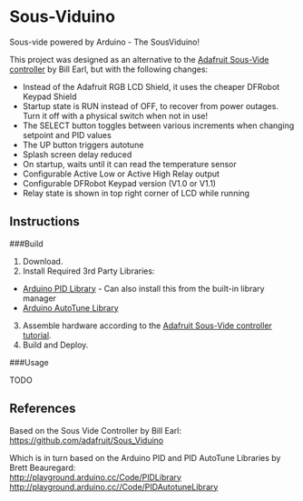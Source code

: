 Sous-Viduino
============
Sous-vide powered by Arduino - The SousViduino!

This project was designed as an alternative to the [Adafruit Sous-Vide controller](http://learn.adafruit.com/sous-vide-powered-by-arduino-the-sous-viduino) by Bill Earl, but with the following changes:

* Instead of the Adafruit RGB LCD Shield, it uses the cheaper DFRobot Keypad Shield
* Startup state is RUN instead of OFF, to recover from power outages. Turn it off with a physical switch when not in use!
* The SELECT button toggles between various increments when changing setpoint and PID values
* The UP button triggers autotune
* Splash screen delay reduced
* On startup, waits until it can read the temperature sensor
* Configurable Active Low or Active High Relay output
* Configurable DFRobot Keypad version (V1.0 or V1.1)
* Relay state is shown in top right corner of LCD while running


Instructions
------------

###Build

1. Download.
2. Install Required 3rd Party Libraries:
  * [Arduino PID Library](http://playground.arduino.cc/Code/PIDLibrary) - Can also install this from the built-in library manager
  * [Arduino AutoTune Library](http://playground.arduino.cc//Code/PIDAutotuneLibrary)
3. Assemble hardware according to the [Adafruit Sous-Vide controller tutorial](http://learn.adafruit.com/sous-vide-powered-by-arduino-the-sous-viduino).
4. Build and Deploy.
 
###Usage

TODO


References
----------

Based on the Sous Vide Controller by Bill Earl:  
https://github.com/adafruit/Sous_Viduino

Which is in turn based on the Arduino PID and PID AutoTune Libraries by Brett Beauregard:  
http://playground.arduino.cc/Code/PIDLibrary  
http://playground.arduino.cc//Code/PIDAutotuneLibrary


